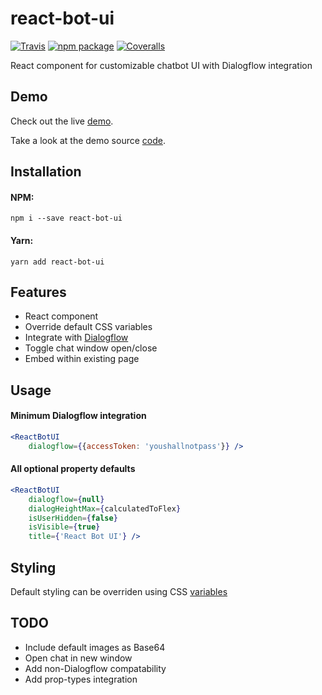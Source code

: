 # react-bot-ui

[![Travis][build-badge]][build]
[![npm package][npm-badge]][npm]
[![Coveralls][coveralls-badge]][coveralls]

React component for customizable chatbot UI with Dialogflow integration

[build-badge]: https://img.shields.io/travis/user/repo/master.png?style=flat-square
[build]: https://travis-ci.org/user/repo

[npm-badge]: https://img.shields.io/npm/v/npm-package.png?style=flat-square
[npm]: https://www.npmjs.org/package/react-bot-ui

[coveralls-badge]: https://img.shields.io/coveralls/user/repo/master.png?style=flat-square
[coveralls]: https://coveralls.io/github/user/repo

## Demo

Check out the live [demo](https://hboylan.github.io/react-bot-ui).

Take a look at the demo source [code](https://github.com/hboylan/react-bot-ui/blob/master/demo/src/index.js).

## Installation

#### NPM:
```
npm i --save react-bot-ui
```

#### Yarn:
```
yarn add react-bot-ui
```

## Features

- React component
- Override default CSS variables
- Integrate with [Dialogflow](https://dialogflow.com)
- Toggle chat window open/close
- Embed within existing page

## Usage

#### Minimum Dialogflow integration
```jsx
<ReactBotUI
	dialogflow={{accessToken: 'youshallnotpass'}} />
```

#### All optional property defaults
```jsx
<ReactBotUI
	dialogflow={null}
	dialogHeightMax={calculatedToFlex}
	isUserHidden={false}
	isVisible={true}
	title={'React Bot UI'} />
```

## Styling

Default styling can be overriden using CSS [variables](https://github.com/hboylan/react-bot-ui/blob/56dee38/css/main.css#L8)

## TODO

- Include default images as Base64
- Open chat in new window
- Add non-Dialogflow compatability
- Add prop-types integration
